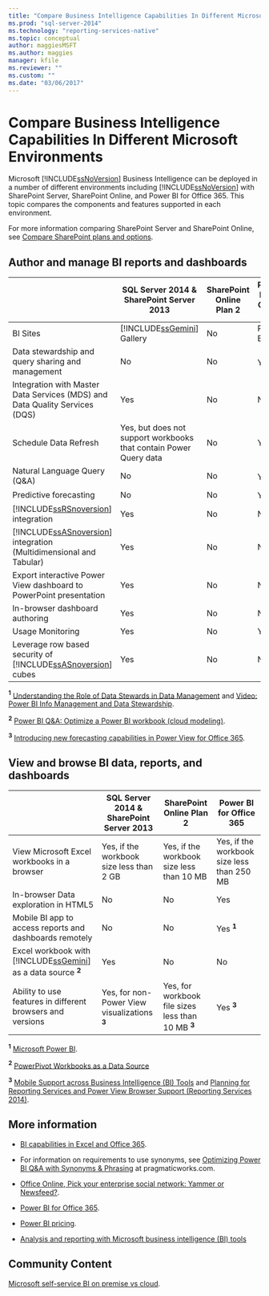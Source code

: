 ```yaml
---
title: "Compare Business Intelligence Capabilities In Different Microsoft Environments | Microsoft Docs"
ms.prod: "sql-server-2014"
ms.technology: "reporting-services-native"
ms.topic: conceptual
author: maggiesMSFT
ms.author: maggies
manager: kfile
ms.reviewer: ""
ms.custom: ""
ms.date: "03/06/2017"
---
```


# Compare Business Intelligence Capabilities In Different Microsoft Environments

Microsoft [!INCLUDE[ssNoVersion](../includes/ssnoversion-md.md)] Business Intelligence can be deployed in a number of different environments including [!INCLUDE[ssNoVersion](../includes/ssnoversion-md.md)] with SharePoint Server, SharePoint Online, and Power BI for Office 365. This topic compares the components and features supported in each environment.  
  
For more information comparing SharePoint Server and SharePoint Online, see [Compare SharePoint plans and options](http://products.office.com/SharePoint/compare-sharepoint-plans).  
  
## Author and manage BI reports and dashboards  
  
||SQL Server 2014 & SharePoint Server 2013|SharePoint Online Plan 2|Power BI for Office 365|  
|-|----------------------------------------------|------------------------------|-----------------------------|  
|BI Sites|[!INCLUDE[ssGemini](../includes/ssgemini-md.md)] Gallery|No|Power BI Site|  
|Data stewardship and query sharing and management|No|No|Yes **<sup>1</sup>**|  
|Integration with Master Data Services (MDS) and Data Quality Services (DQS)|Yes|No|No|  
|Schedule Data Refresh|Yes, but does not support workbooks that contain Power Query data|No|Yes|  
|Natural Language Query (Q&A)|No|No|Yes **<sup>2</sup>**|  
|Predictive forecasting|No|No|Yes **<sup>3</sup>**|  
|[!INCLUDE[ssRSnoversion](../includes/ssrsnoversion-md.md)] integration|Yes|No|No|  
|[!INCLUDE[ssASnoversion](../includes/ssasnoversion-md.md)] integration (Multidimensional and Tabular)|Yes|No|No|  
|Export interactive Power View dashboard to PowerPoint presentation|Yes|No|No|  
|In-browser dashboard authoring|Yes|No|No|  
|Usage Monitoring|Yes|No|Yes|  
|Leverage row based security of [!INCLUDE[ssASnoversion](../includes/ssasnoversion-md.md)] cubes|Yes|No|No|  
  
 **<sup>1</sup>**  [Understanding the Role of Data Stewards in Data Management](https://support.office.com/Article/Understanding-the-Role-of-Data-Stewards-in-Data-Management-ae3352f3-4389-45e8-a682-7fd6edb92524?ui=en-US&rs=en-US&ad=US) and [Video: Power BI Info Management and Data Stewardship](https://www.youtube.com/watch?v=8dHOj68ts7c).  
  
 **<sup>2</sup>**  [Power BI Q&A: Optimize a Power BI workbook (cloud modeling)](https://powerbi.microsoft.com/nl-nl/blog/new-in-power-bi-cloud-modeling-for-q-and-a/).  
  
 **<sup>3</sup>**  [Introducing new forecasting capabilities in Power View for Office 365](https://blogs.msdn.com/b/powerbi/archive/2014/05/08/introducing-new-forecasting-capabilities-in-power-view-for-office-365.aspx).  
  
## View and browse BI data, reports, and dashboards  
  
||SQL Server 2014 & SharePoint Server 2013|SharePoint Online Plan 2|Power BI for Office 365|  
|-|----------------------------------------------|------------------------------|-----------------------------|  
|View Microsoft Excel workbooks in a browser|Yes, if the workbook size less than 2 GB|Yes, if the workbook size less than 10 MB|Yes, if the workbook size less than 250 MB|  
|In-browser Data exploration in HTML5|No|No|Yes|  
|Mobile BI app to access reports and dashboards remotely|No|No|Yes **<sup>1</sup>**|  
|Excel workbook with [!INCLUDE[ssGemini](../includes/ssgemini-md.md)] as a data source **<sup>2</sup>**|Yes|No|No|  
|Ability to use features in different browsers and versions|Yes, for non-Power View visualizations **<sup>3</sup>**|Yes, for workbook file sizes less than 10 MB **<sup>3</sup>**|Yes **<sup>3</sup>**|  
  
 **<sup>1</sup>**  [Microsoft Power BI](http://apps.microsoft.com/windows/app/microsoft-power-bi/b7e7c94d-2ea3-4fa6-a277-9d19a1f697ba).  
  
 **<sup>2</sup>**  [PowerPivot Workbooks as a Data Source](http://blogs.technet.com/b/excel_services__powerpivot_for_sharepoint_support_blog/archive/2013/02/15/powerpivot-workbook-as-a-data-source.aspx)  
  
 **<sup>3</sup>**  [Mobile Support across Business Intelligence (BI) Tools](https://msdn.microsoft.com/library/dn151146\(v=sql.110\).aspx) and [Planning for Reporting Services and Power View Browser Support (Reporting Services 2014)](https://msdn.microsoft.com/library/ms156511.aspx).  
  
## More information  
  
- [BI capabilities in Excel and Office 365](https://support.office.com/article/BI-capabilities-in-Excel-and-Office-365-26c0548e-124c-4fd3-aab3-5f64568cb743).  
  
- For information on requirements to use synonyms, see [Optimizing Power BI Q&A with Synonyms & Phrasing](https://blog.pragmaticworks.com/optimizing-power-bi-qa-with-synonyms-phrasing-using-cloud-modeling) at pragmaticworks.com.  
  
- [Office Online, Pick your enterprise social network: Yammer or Newsfeed?](https://support.office.com/article/Pick-your-enterprise-social-network-Yammer-or-Newsfeed-21954c85-4384-47d4-96c2-dfa1c9d56e66?ui=en-US&rs=en-US&ad=US).  
  
- [Power BI for Office 365](https://www.microsoft.com/powerbi/default.aspx).  
  
- [Power BI pricing](https://www.microsoft.com/powerBI/pricing.aspx).  
  
- [Analysis and reporting with Microsoft business intelligence (BI) tools](../reporting-services/choosing-microsoft-business-intelligence-bi-tools-for-analysis-and-reporting.md)  
  
## Community Content

[Microsoft self-service BI on premise vs cloud](http://businessintelligist.com/2014/02/07/microsoft-self-service-bi-on-premise-vs-could/).